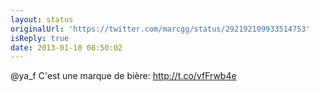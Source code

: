 ```yaml
---
layout: status
originalUrl: 'https://twitter.com/marcgg/status/292192109933514753'
isReply: true
date: 2013-01-18 08:50:02
---
```


@ya_f C'est une marque de bière: http://t.co/vfFrwb4e
